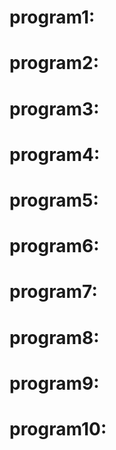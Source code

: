 # program1: 
# program2: 
# program3: 
# program4: 
# program5: 
# program6: 
# program7: 
# program8: 
# program9: 
# program10: 
